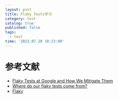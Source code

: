 ```yaml
---
layout: post
title: Flaky Tests学习
category: test
catalog: true
published: false
tags:
  - test
time: '2023.07.20 10:23:00'
---
```

# 参考文献
- [Flaky Tests at Google and How We Mitigate Them](https://testing.googleblog.com/2016/05/flaky-tests-at-google-and-how-we.html)
- [Where do our flaky tests come from?](https://testing.googleblog.com/2017/04/where-do-our-flaky-tests-come-from.html)
- [Flaky](https://github.com/box/flaky)
